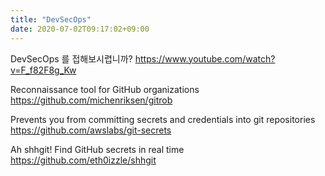 ```yaml
---
title: "DevSecOps"
date: 2020-07-02T09:17:02+09:00
---
```


DevSecOps 를 접해보시렵니까?
 https://www.youtube.com/watch?v=F_f82F8g_Kw

Reconnaissance tool for GitHub organizations
 https://github.com/michenriksen/gitrob

Prevents you from committing secrets and credentials into git repositories
 https://github.com/awslabs/git-secrets

Ah shhgit! Find GitHub secrets in real time
 https://github.com/eth0izzle/shhgit